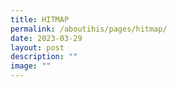 ```yaml
---
title: HITMAP
permalink: /aboutihis/pages/hitmap/
date: 2023-03-29
layout: post
description: ""
image: ""
---
```

